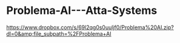 # Problema-AI---Atta-Systems
https://www.dropbox.com/s/69l2qg0s0uuljf0/Problema%20AI.zip?dl=0&amp;file_subpath=%2FProblema+AI
